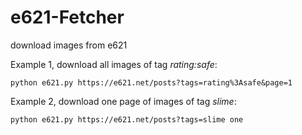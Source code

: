 # e621-Fetcher
download images from e621


Example 1, download all images of tag *rating:safe*:

`python e621.py https://e621.net/posts?tags=rating%3Asafe&page=1`


Example 2, download one page of images of tag *slime*:

`python e621.py https://e621.net/posts?tags=slime one`
